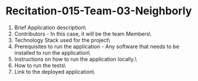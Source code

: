 # Recitation-015-Team-03-Neighborly
1. Brief Application description\
2. Contributors - In this case, it will be the team Members\
3. Technology Stack used for the project\
4. Prerequisites to run the application - Any software that needs to be installed to run the application\
5. Instructions on how to run the application locally.\
6. How to run the tests\
7. Link to the deployed application\

